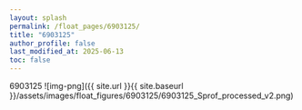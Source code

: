 ```yaml
---
layout: splash
permalink: /float_pages/6903125/
title: "6903125"
author_profile: false
last_modified_at: 2025-06-13
toc: false
---
```

 
6903125
![img-png]({{ site.url }}{{ site.baseurl }}/assets/images/float_figures/6903125/6903125_Sprof_processed_v2.png)